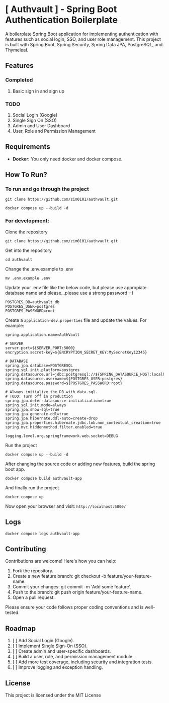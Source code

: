 # [ Authvault ] - Spring Boot Authentication Boilerplate

A boilerplate Spring Boot application for implementing authentication with features such as social login, SSO, and user role management. 
This project is built with Spring Boot, Spring Security, Spring Data JPA, PostgreSQL, and Thymeleaf.


## Features
### Completed
1. Basic sign in and sign up

### TODO
1. Social Login (Google)
2. Single Sign On (SSO)
3. Admin and User Dashboard
4. User, Role and Permission Management

## Requirements
- **Docker:** You only need docker and docker compose.

## How To Run?

### To run and go through the project
```shell
git clone https://github.com/zim0101/authvault.git
```
```shell
docker compose up --build -d
```

### For development:

Clone the repository
```shell
git clone https://github.com/zim0101/authvault.git
```

Get into the repository
```shell
cd authvault
```
Change the .env.example to .env
```shell
mv .env.example .env
```

Update your .env file like the below code, but please use appropiate database name and please...please use a strong 
password :-) 
```
POSTGRES_DB=authvault_db
POSTGRES_USER=postgres
POSTGRES_PASSWORD=root
```
Create a ```application-dev.properties``` file and update the values. For example:

```
spring.application.name=AuthVault

# SERVER
server.port=${SERVER_PORT:5000}
encryption.secret-key=${ENCRYPTION_SECRET_KEY:MySecretKey12345}

# DATABASE
spring.jpa.database=POSTGRESQL
spring.sql.init.platform=postgres
spring.datasource.url=jdbc:postgresql://${SPRING_DATASOURCE_HOST:localhost}:${SPRING_DATASOURCE_PORT:5432}/${POSTGRES_DB:authvault_db}
spring.datasource.username=${POSTGRES_USER:postgres}
spring.datasource.password=${POSTGRES_PASSWORD:root}

# Always initialize the DB with data.sql.
# TODO: Turn off in production
spring.jpa.defer-datasource-initialization=true
spring.sql.init.mode=always
spring.jpa.show-sql=true
spring.jpa.generate-ddl=true
spring.jpa.hibernate.ddl-auto=create-drop
spring.jpa.properties.hibernate.jdbc.lob.non_contextual_creation=true
spring.mvc.hiddenmethod.filter.enabled=true

logging.level.org.springframework.web.socket=DEBUG

```

Run the project
```shell
docker compose up --build -d
```

After changing the source code or adding new features, build the spring boot app.
```shell
docker compose build authvault-app
```

And finally run the project
```shell
docker compose up
```

Now open your browser and visit: ```http://localhost:5000/```

## Logs
```shell
docker compose logs authvault-app
```

## Contributing
Contributions are welcome! Here's how you can help:

1. Fork the repository.
2. Create a new feature branch: git checkout -b feature/your-feature-name.
3. Commit your changes: git commit -m 'Add some feature'.
4. Push to the branch: git push origin feature/your-feature-name.
5. Open a pull request.

Please ensure your code follows proper coding conventions and is well-tested.

## Roadmap
1. [ ] Add Social Login (Google).
2. [ ] Implement Single Sign-On (SSO).
3. [ ] Create admin and user-specific dashboards.
4. [ ] Build a user, role, and permission management module.
5. [ ] Add more test coverage, including security and integration tests.
6. [ ] Improve logging and exception handling.

## License
This project is licensed under the MIT License